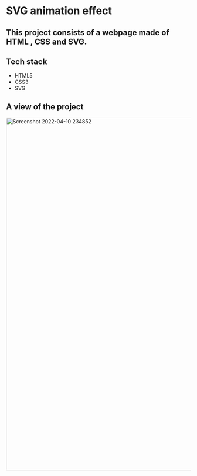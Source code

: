 
# SVG animation effect

## This project consists of a webpage made of HTML , CSS and SVG.

## Tech stack
- HTML5
- CSS3
- SVG


## A view of the project 

<img width="960" alt="Screenshot 2022-04-10 234852" src="https://user-images.githubusercontent.com/91176055/162633828-03a75104-456e-4c0a-a5cd-c5f33a5ec194.png">
